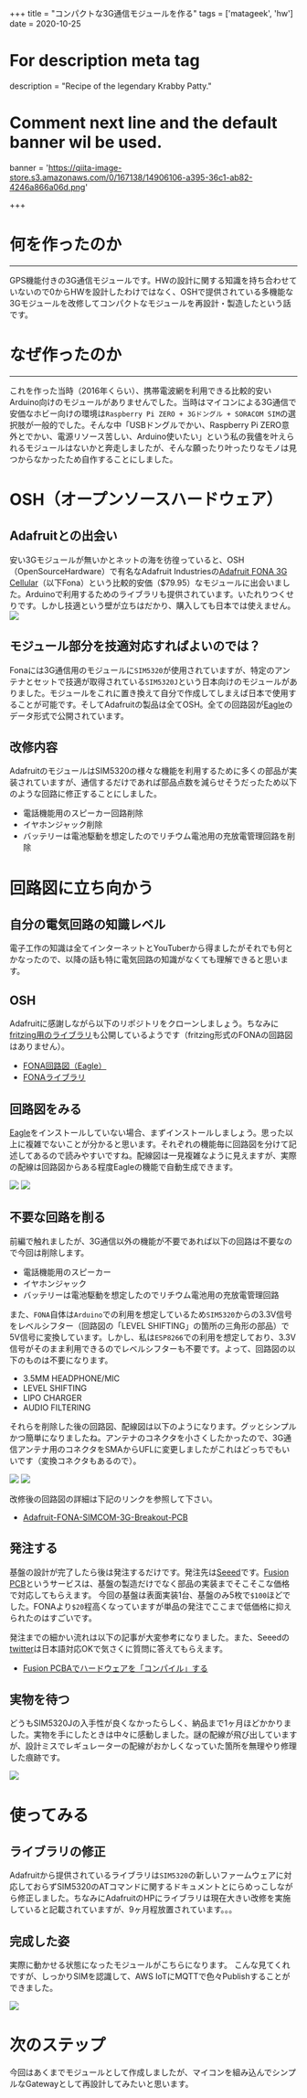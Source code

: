 +++
title = "コンパクトな3G通信モジュールを作る"
tags = ['matageek', 'hw']
date = 2020-10-25

# For description meta tag
description = "Recipe of the legendary Krabby Patty."

# Comment next line and the default banner wil be used.
banner = 'https://qiita-image-store.s3.amazonaws.com/0/167138/14906106-a395-36c1-ab82-4246a866a06d.png'

+++

# 何を作ったのか
---
GPS機能付きの3G通信モジュールです。HWの設計に関する知識を持ち合わせていないので0からHWを設計したわけではなく、OSHで提供されている多機能な3Gモジュールを改修してコンパクトなモジュールを再設計・製造したという話です。

# なぜ作ったのか
---
これを作った当時（2016年くらい）、携帯電波網を利用できる比較的安いArduino向けのモジュールがありませんでした。当時はマイコンによる3G通信で安価なホビー向けの環境は`Raspberry Pi ZERO + 3Gドングル + SORACOM SIM`の選択肢が一般的でした。そんな中「USBドングルでかい、Raspberry Pi ZERO意外とでかい、電源リソース苦しい、Arduino使いたい」という私の我儘を叶えられるモジュールはないかと奔走しましたが、そんな願ったり叶ったりなモノは見つからなかったため自作することにしました。

# OSH（オープンソースハードウェア）
## Adafruitとの出会い
安い3Gモジュールが無いかとネットの海を彷徨っていると、OSH（OpenSourceHardware）で有名なAdafruit Industriesの[Adafruit FONA 3G Cellular](https://learn.adafruit.com/adafruit-fona-3g-cellular-gps-breakout/)（以下Fona）という比較的安価（$79.95）なモジュールに出会いました。Arduinoで利用するためのライブラリも提供されています。いたれりつくせりです。しかし技適という壁が立ちはだかり、購入しても日本では使えません。
![](https://cdn-shop.adafruit.com/640x480/2687-01.jpg)

## モジュール部分を技適対応すればよいのでは？
Fonaには3G通信用のモジュールに`SIM5320`が使用されていますが、特定のアンテナとセットで技適が取得されている`SIM5320J`という日本向けのモジュールがありました。モジュールをこれに置き換えて自分で作成してしまえば日本で使用することが可能です。そしてAdafruitの製品は全てOSH。全ての回路図が[Eagle](https://www.autodesk.co.jp/products/eagle/overview)のデータ形式で公開されています。

## 改修内容
AdafruitのモジュールはSIM5320の様々な機能を利用するために多くの部品が実装されていますが、通信するだけであれば部品点数を減らせそうだったため以下のような回路に修正することにしました。

- 電話機能用のスピーカー回路削除
- イヤホンジャック削除
- バッテリーは電池駆動を想定したのでリチウム電池用の充放電管理回路を削除

# 回路図に立ち向かう

## 自分の電気回路の知識レベル
電子工作の知識は全てインターネットとYouTuberから得ましたがそれでも何とかなったので、以降の話も特に電気回路の知識がなくても理解できると思います。

## OSH
Adafruitに感謝しながら以下のリポジトリをクローンしましょう。ちなみに[fritzing用のライブラリ](https://github.com/adafruit/Fritzing-Library)も公開しているようです（fritzing形式のFONAの回路図はありません）。

- [FONA回路図（Eagle）](https://github.com/adafruit/Adafruit-FONA-SIMCOM-3G-Breakout-PCB)
- [FONAライブラリ](https://github.com/adafruit/Adafruit_FONA)

## 回路図をみる
[Eagle](https://www.autodesk.co.jp/products/eagle/free-download)をインストールしていない場合、まずインストールしましょう。思った以上に複雑でないことが分かると思います。それぞれの機能毎に回路図を分けて記述してあるので読みやすいですね。配線図は一見複雑なように見えますが、実際の配線は回路図からある程度Eagleの機能で自動生成できます。

![](https://cdn-learn.adafruit.com/assets/assets/000/027/324/original/adafruit_products_schem.png)
![](https://cdn-learn.adafruit.com/assets/assets/000/027/325/medium800/adafruit_products_fabprint.png)

## 不要な回路を削る
前編で触れましたが、3G通信以外の機能が不要であれば以下の回路は不要なので今回は削除します。

- 電話機能用のスピーカー
- イヤホンジャック
- バッテリーは電池駆動を想定したのでリチウム電池用の充放電管理回路

また、`FONA`自体は`Arduino`での利用を想定しているため`SIM5320`からの3.3V信号をレベルシフター（回路図の「LEVEL SHIFTING」の箇所の三角形の部品）で5V信号に変換しています。しかし、私は`ESP8266`での利用を想定しており、3.3V信号がそのまま利用できるのでレベルシフターも不要です。よって、回路図の以下のものは不要になります。

- 3.5MM HEADPHONE/MIC
- LEVEL SHIFTING
- LIPO CHARGER
- AUDIO FILTERING

それらを削除した後の回路図、配線図は以下のようになります。グッとシンプルかつ簡単になりましたね。アンテナのコネクタを小さくしたかったので、3G通信アンテナ用のコネクタをSMAからUFLに変更しましたがこれはどっちでもいいです（変換コネクタもあるので）。

![](https://qiita-image-store.s3.amazonaws.com/0/167138/2665f1e4-c606-0bfc-8fd9-628e0ebe85bf.png)
![](https://qiita-image-store.s3.amazonaws.com/0/167138/14906106-a395-36c1-ab82-4246a866a06d.png)

改修後の回路図の詳細は下記のリンクを参照して下さい。

* [Adafruit-FONA-SIMCOM-3G-Breakout-PCB](https://github.com/nishinohi/Adafruit-FONA-SIMCOM-3G-Breakout-PCB)

## 発注する
基盤の設計が完了したら後は発注するだけです。発注先は[Seeed](https://www.seeedstudio.com/)です。[Fusion PCB](https://www.seeedstudio.com/fusion_pcb.html)というサービスは、基盤の製造だけでなく部品の実装までそこそこな価格で対応してもらえます。
今回の基盤は表面実装1台、基盤のみ5枚で`$100`ほどでした。FONAより`$20`程高くなっていますが単品の発注でここまで低価格に抑えられたのはすごいです。

発注までの細かい流れは以下の記事が大変参考になりました。また、Seeedの[twitter](https://twitter.com/SeeedFusion?lang=ja)は日本語対応OKで気さくに質問に答えてもらえます。

* [Fusion PCBAでハードウェアを「コンパイル」する](https://qiita.com/mayfair/items/0206bd437c4302be5500#fnref1)

## 実物を待つ
どうもSIM5320Jの入手性が良くなかったらしく、納品まで1ヶ月ほどかかりました。実物を手にしたときは中々に感動しました。謎の配線が飛び出していますが、設計ミスでレギュレーターの配線がおかしくなっていた箇所を無理やり修理した痕跡です。

![](https://qiita-image-store.s3.amazonaws.com/0/167138/8ee1a381-8110-9020-147b-83811be9ffe6.jpeg)

# 使ってみる

## ライブラリの修正
Adafruitから提供されているライブラリは`SIM5320`の新しいファームウェアに対応しておらずSIM5320のATコマンドに関するドキュメントとにらめっこしながら修正しました。ちなみにAdafruitのHPにライブラリは現在大きい改修を実施していると記載されていますが、9ヶ月程放置されています。。。

## 完成した姿
実際に動かせる状態になったモジュールがこちらになります。
こんな見てくれですが、しっかりSIMを認識して、AWS IoTにMQTTで色々Publishすることができました。

![](https://qiita-image-store.s3.amazonaws.com/0/167138/058dd852-7efb-5e7f-cd9c-ad9973689649.jpeg)

# 次のステップ
今回はあくまでモジュールとして作成しましたが、マイコンを組み込んでシンプルなGatewayとして再設計してみたいと思います。
